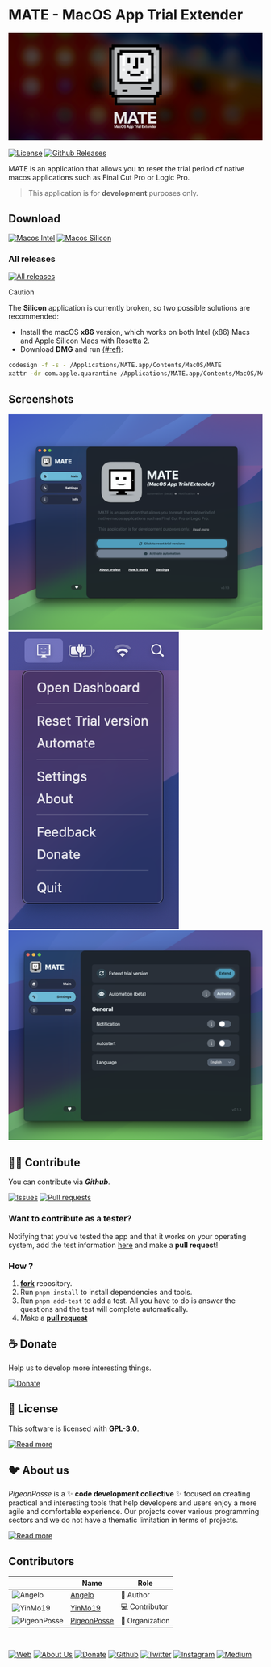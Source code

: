 <!-- File autogenerated by .dovenv/readme.js. Please do not edit HERE cause it will be overwritten -->
<!--
██████╗ ██╗ ██████╗ ███████╗ ██████╗ ███╗   ██╗██████╗  ██████╗ ███████╗███████╗███████╗
██╔══██╗██║██╔════╝ ██╔════╝██╔═══██╗████╗  ██║██╔══██╗██╔═══██╗██╔════╝██╔════╝██╔════╝
██████╔╝██║██║  ███╗█████╗  ██║   ██║██╔██╗ ██║██████╔╝██║   ██║███████╗███████╗█████╗  
██╔═══╝ ██║██║   ██║██╔══╝  ██║   ██║██║╚██╗██║██╔═══╝ ██║   ██║╚════██║╚════██║██╔══╝  
██║     ██║╚██████╔╝███████╗╚██████╔╝██║ ╚████║██║     ╚██████╔╝███████║███████║███████╗
╚═╝     ╚═╝ ╚═════╝ ╚══════╝ ╚═════╝ ╚═╝  ╚═══╝╚═╝      ╚═════╝ ╚══════╝╚══════╝╚══════╝
                                                                                        
                                                                                        
                                                                                        
█████╗█████╗█████╗█████╗█████╗█████╗█████╗                                              
╚════╝╚════╝╚════╝╚════╝╚════╝╚════╝╚════╝                                              
                                                                                        
                                                                                        
                                                                                        
███╗   ███╗ █████╗ ████████╗███████╗                                                    
████╗ ████║██╔══██╗╚══██╔══╝██╔════╝                                                    
██╔████╔██║███████║   ██║   █████╗                                                      
██║╚██╔╝██║██╔══██║   ██║   ██╔══╝                                                      
██║ ╚═╝ ██║██║  ██║   ██║   ███████╗                                                    
╚═╝     ╚═╝╚═╝  ╚═╝   ╚═╝   ╚══════╝                                                    
                                                                                                            
                                                
VERSION: 	0.2.3 
REPOSITORY: https://github.com/angelespejo/macos-app-trial-extender
AUTHORS: 
	- Angelo (https://github.com/angelespejo)

DEVELOPED BY PigeonPosse 🐦🌈

-->

# MATE - MacOS App Trial Extender

[![HEADER](docs/banner.png)](https://github.com/angelespejo/macos-app-trial-extender)

[![License](https://img.shields.io/github/license/angelespejo/macos-app-trial-extender?style=for-the-badge&color=green)](./LICENSE)
[![Github Releases](https://img.shields.io/github/package-json/v/angelespejo/macos-app-trial-extender?style=for-the-badge&color=blue)](https://github.com/angelespejo/macos-app-trial-extender)

MATE is an application that allows you to reset the trial period of native macos applications such as Final Cut Pro or Logic Pro.

> This application is for **development** purposes only.

## Download

[![Macos Intel](https://img.shields.io/badge/Macos%20Intel-black?style=for-the-badge&color=black&logoColor=white)](https://github.com/angelespejo/macos-app-trial-extender/releases/latest/download/MATE_x64.app.tar.gz)
[![Macos Silicon](https://img.shields.io/badge/Macos%20Silicon-black?style=for-the-badge&color=black&logoColor=white)](https://github.com/angelespejo/macos-app-trial-extender/releases/latest/download/MATE_x64.app.tar.gz)

### All releases

[![All releases](https://img.shields.io/badge/All%20releases-black?style=for-the-badge&color=black&logoColor=white)](https://github.com/angelespejo/macos-app-trial-extender/releases)

> [!CAUTION]
> The **Silicon** application is currently broken, so two possible solutions are recommended:
> - Install the macOS **x86** version, which works on both Intel (x86) Macs and Apple Silicon Macs with Rosetta 2.
> - Download **DMG** and run [(#ref)](https://github.com/angelespejo/macos-app-trial-extender/pull/1#issuecomment-3175667453): 
> ```bash
> codesign -f -s - /Applications/MATE.app/Contents/MacOS/MATE
> xattr -dr com.apple.quarantine /Applications/MATE.app/Contents/MacOS/MATE
> ```

## Screenshots

![Screen App](./docs/screenshot-app.png)
![Screen Tray icon](./docs/screenshot-tray.png)
![Screen App settings](./docs/screenshot-app-settings.png)

## 👨‍💻 Contribute

You can contribute via **_Github_**.

[![Issues](https://img.shields.io/badge/Issues-gray?style=for-the-badge&color=gray&logoColor=white)](https://github.com/angelespejo/macos-app-trial-extender/issues)
[![Pull requests](https://img.shields.io/badge/Pull%20requests-gray?style=for-the-badge&color=gray&logoColor=white)](https://github.com/angelespejo/macos-app-trial-extender/pulls)

### Want to contribute as a tester?

Notifying that you've tested the app and that it works on your operating system, add the test information [here](.dovenv/app.info.ts) and make a **pull request**!

### How ?

1. [**fork**](https://docs.github.com/es/pull-requests/collaborating-with-pull-requests/working-with-forks/fork-a-repo) repository.
2. Run `pnpm install` to install dependencies and tools.
3. Run `pnpm add-test` to add a test.
   All you have to do is answer the questions and the test will complete automatically.
4. Make a [**pull request**](https://github.blog/developer-skills/github/beginners-guide-to-github-creating-a-pull-request/)

## ☕ Donate

Help us to develop more interesting things.

[![Donate](https://img.shields.io/badge/Donate-gray?style=for-the-badge&color=gray&logoColor=white)](https://github.com/sponsors/angelespejo)

## 📜 License

This software is licensed with **[GPL-3.0](./LICENSE)**.

[![Read more](https://img.shields.io/badge/Read%20more-gray?style=for-the-badge&color=gray&logoColor=white)](./LICENSE)

## 🐦 About us

_PigeonPosse_ is a ✨ **code development collective** ✨ focused on creating practical and interesting tools that help developers and users enjoy a more agile and comfortable experience. Our projects cover various programming sectors and we do not have a thematic limitation in terms of projects.

[![Read more](https://img.shields.io/badge/Read%20more-gray?style=for-the-badge&color=gray&logoColor=white)](https://pigeonposse.com)

## Contributors

|   | Name | Role |
| ----- | ---- | ---- |
| ![Angelo](https://github.com/angelespejo.png?size=72) | [Angelo](https://github.com/angelespejo) | 👑 Author |
| ![YinMo19](https://github.com/YinMo19.png?size=72) | [YinMo19](https://github.com/YinMo19) | 💻 Contributor |
| ![PigeonPosse](https://github.com/pigeonposse.png?size=72) | [PigeonPosse](https://pigeonposse.com) | 🏢 Organization |

</br>

<p align="center">

[![Web](https://img.shields.io/badge/Web-grey?style=for-the-badge&color=grey&logoColor=white)](https://pigeonposse.com)
[![About Us](https://img.shields.io/badge/About%20Us-grey?style=for-the-badge&color=grey&logoColor=white)](https://pigeonposse.com?popup=about)
[![Donate](https://img.shields.io/badge/Donate-pink?style=for-the-badge&color=pink&logoColor=white)](https://github.com/sponsors/angelespejo)
[![Github](https://img.shields.io/badge/Github-black?style=for-the-badge&color=black&logoColor=white&logo=github)](https://github.com/pigeonposse)
[![Twitter](https://img.shields.io/badge/Twitter-black?style=for-the-badge&color=black&logoColor=white&logo=x)](https://twitter.com/pigeonposse_)
[![Instagram](https://img.shields.io/badge/Instagram-black?style=for-the-badge&color=black&logoColor=white&logo=instagram)](https://www.instagram.com/pigeon.posse/)
[![Medium](https://img.shields.io/badge/Medium-black?style=for-the-badge&color=black&logoColor=white&logo=medium)](https://medium.com/@pigeonposse)

</p>
